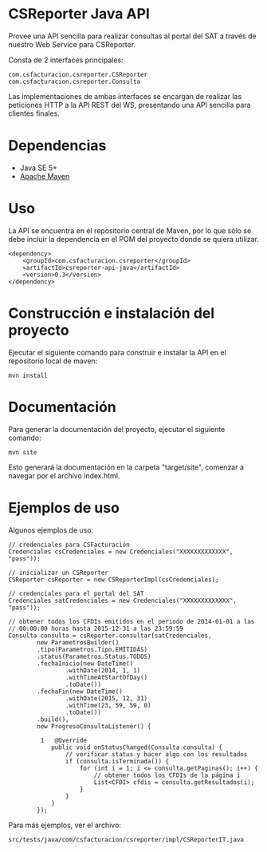 # CSReporter Java API

Provee una API sencilla para realizar consultas al portal del SAT a través
de nuestro Web Service para CSReporter.

Consta de 2 interfaces principales:

    com.csfacturacion.csreporter.CSReporter
    com.csfacturacion.csreporter.Consulta

Las implementaciones de ambas interfaces se encargan de realizar las peticiones
HTTP a la API REST del WS, presentando una API sencilla para clientes finales.

# Dependencias

* Java SE 5+
* [Apache Maven](http://maven.apache.org/)

# Uso

La API se encuentra en el repositorio central de Maven, por lo que sólo se 
debe incluir la dependencia en el POM del proyecto donde se quiera utilizar.

    <dependency>
        <groupId>com.csfacturacion.csreporter</groupId>
        <artifactId>csreporter-api-java</artifactId>
        <version>0.3</version>
    </dependency>

# Construcción e instalación del proyecto

Ejecutar el siguiente comando para construir e instalar la API en el repositorio
local de maven:

    mvn install


# Documentación

Para generar la documentación del proyecto, ejecutar el siguiente comando:

    mvn site

Esto generará la documentación en la carpeta "target/site", comenzar a navegar
por el archivo index.html.

# Ejemplos de uso

Algunos ejemplos de uso:

    // credenciales para CSFacturación
    Credenciales csCredenciales = new Credenciales("XXXXXXXXXXXXX", "pass"));

    // inicializar un CSReporter
    CSReporter csReporter = new CSReporterImpl(csCredenciales);
            
    // credenciales para el portal del SAT
    Credenciales satCredenciales = new Credenciales("XXXXXXXXXXXXX", "pass"));

    // obtener todos los CFDIs emitidos en el periodo de 2014-01-01 a las 
    // 00:00:00 horas hasta 2015-12-31 a las 23:59:59
    Consulta consulta = csReporter.consultar(satCredenciales,
            new ParametrosBuilder()
            .tipo(Parametros.Tipo.EMITIDAS)
            .status(Parametros.Status.TODOS)
            .fechaInicio(new DateTime()
                    .withDate(2014, 1, 1)
                    .withTimeAtStartOfDay()
                    .toDate())
            .fechaFin(new DateTime()
                    .withDate(2015, 12, 31)
                    .withTime(23, 59, 59, 0)
                    .toDate())
            .build(),
            new ProgresoConsultaListener() {

             1   @Override
                public void onStatusChanged(Consulta consulta) {
                    // verificar status y hacer algo con los resultados
                    if (consulta.isTerminada()) {
                        for (int i = 1; i <= consulta.getPaginas(); i++) {
                            // obtener todos los CFDIs de la página i
                            List<CFDI> cfdis = consulta.getResultados(i);
                        }
                    }
                }
            });

Para más ejemplos, ver el archivo:

    src/tests/java/com/csfacturacion/csreporter/impl/CSReporterIT.java

